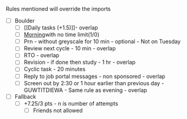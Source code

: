 Rules mentioned will override the imports

- [ ] Boulder
    - [ ] [[Daily tasks (+1.5)]]- overlap
    - [ ] [Morning](https://www.notion.so/Morning-13f55d111cb6808a9766e1456751ffff?pvs=21)with no time limit(1/0)
    - [ ] Prn - without greyscale for 10 min - optional - Not on Tuesday
    - [ ] Review next cycle - 10 min - overlap
    - [ ] RTO - overlap
    - [ ] Revision - if done then study - 1 hr - overlap
    - [ ] Cyclic task - 20 minutes
    - [ ] Reply to job portal messages - non sponsored - overlap
    - [ ] Screen out by 2:30 or 1 hour earlier than previous day - GUWTITDIEWA - Same rule as evening - overlap
- [ ] Fallback
    - [ ] +7.25/3 pts - n is number of attempts
        - [ ] Friends not allowed